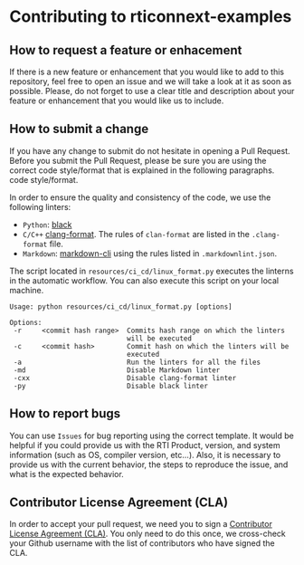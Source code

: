 # Contributing to rticonnext-examples

## How to request a feature or enhacement

If there is a new feature or enhancement that you would like to add to
this repository, feel free to open an issue and we will take a look at it as
soon as possible. Please, do not forget to use a clear title and description
about your feature or enhancement that you would like us to include.

## How to submit a change

If you have any change to submit do not hesitate in opening a Pull Request.
Before you submit the Pull Request, please be sure you are using the correct
code style/format that is explained in the following paragraphs.
code style/format.

In order to ensure the quality and consistency of the code, we use the
following linters:

-   `Python`:
[black](https://pypi.org/project/black/)
-   `C/C++`
[clang-format](https://clang.llvm.org/docs/ClangFormat.html). The rules of
`clan-format` are listed in the `.clang-format` file.
-   `Markdown`: [markdown-cli](https://www.npmjs.com/package/markdownlint-cli)
using the rules listed in `.markdownlint.json`.

The script located in `resources/ci_cd/linux_format.py` executes the linterns
in the automatic workflow. You can also execute this script on your local
machine.

```plaintext
Usage: python resources/ci_cd/linux_format.py [options]

Options:
 -r     <commit hash range>  Commits hash range on which the linters
                             will be executed
 -c     <commit hash>        Commit hash on which the linters will be
                             executed
 -a                          Run the linters for all the files
 -md                         Disable Markdown linter
 -cxx                        Disable clang-format linter
 -py                         Disable black linter

```

## How to report bugs

You can use `Issues` for bug reporting using the correct template.
It would be helpful if you could provide us with the RTI Product, version, and
system information (such as OS, compiler version, etc...). Also, it is necessary
to provide us with the current behavior, the steps to reproduce the issue, and
what is the expected behavior.

## Contributor License Agreement (CLA)

In order to accept your pull request, we need you to sign a [Contributor License
Agreement (CLA)](http://community.rti.com/cla). You only need to do this once,
we cross-check your Github username with the list of contributors who have
signed the CLA.
